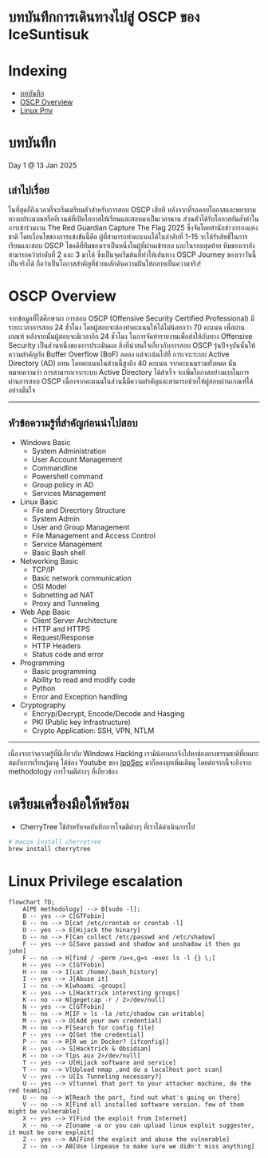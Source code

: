 # บทบันทึกการเดินทางไปสู่ OSCP ของ IceSuntisuk

# Indexing 
- [บทบันทึก](#บทบันทึด)
- [OSCP Overview](#oscp-overview)
- [Linux Priv](#linux-privilege-escalation)

# บทบันทึก
Day 1 @ 13 Jan 2025 

## เล่าไปเรื่อย
ในที่สุดก็ถึงเวลาที่จะเริ่มเตรียมตัวสำหรับการสอบ OSCP เสียที หลังจากที่รอคอยโอกาสและพยายามหางบประมาณหรืออีเวนต์ที่เปิดโอกาสให้เรียนและสอบมาเป็นเวลานาน ส่วนตัวได้รับโอกาสอันล้ำค่าในการเข้าร่วมงาน The Red Guardian Capture The Flag 2025 ซึ่งจัดโดยสำนักข่าวกรองแห่งชาติ โดยเงื่อนไขของการแข่งขันนี้คือ ผู้ที่สามารถทำคะแนนได้ในลำดับที่ 1-15 จะได้รับสิทธิ์ในการเรียนและสอบ OSCP โชคดีที่ทีมของเราเป็นหนึ่งในผู้ที่ผ่านเข้ารอบ และในรอบสุดท้าย ทีมของเรายังสามารถคว้าลำดับที่ 2 และ 3 มาได้ ซึ่งเป็นจุดเริ่มต้นที่ทำให้เส้นทาง OSCP Journey ของเราวันนี้เป็นจริงได้ ถือว่าเป็นโอกาสสำคัญที่ช่วยผลักดันความฝันให้กลายเป็นความจริง!

# OSCP Overview 

จากข้อมูลที่ได้ศึกษามา การสอบ OSCP (Offensive Security Certified Professional) มีระยะเวลาการสอบ 24 ชั่วโมง โดยผู้สอบจะต้องทำคะแนนให้ได้ไม่น้อยกว่า 70 คะแนน เพื่อผ่านเกณฑ์ หลังจากนั้นผู้สอบจะมีเวลาอีก 24 ชั่วโมง ในการจัดทำรายงานเพื่อส่งให้กับทาง Offensive Security เป็นส่วนหนึ่งของการประเมินผล สิ่งที่น่าสนใจเกี่ยวกับการสอบ OSCP รุ่นปัจจุบันนั้นให้ความสำคัญกับ Buffer Overflow (BoF) ลดลง แต่จะเน้นไปที่ การเจาะระบบ Active Directory (AD) แทน โดยคะแนนในส่วนนี้สูงถึง 40 คะแนน จากคะแนนรวมทั้งหมด นั่นหมายความว่า การสามารถเจาะระบบ Active Directory ได้สำเร็จ จะเพิ่มโอกาสอย่างมากในการผ่านการสอบ OSCP เนื่องจากคะแนนในส่วนนี้มีความสำคัญและสามารถช่วยให้ผู้สอบผ่านเกณฑ์ได้อย่างมั่นใจ

---
## หัวข้อความรู้ที่สำคัญก่อนนำไปสอบ
- Windows Basic
    - System Administration
    - User Account Management 
    - Commandline 
    - Powershell command 
    - Group policy in AD 
    - Services Management 
- Linux Basic 
    - File and Direcrtory Structure 
    - System Admin
    - User and Group Management 
    - File Management and Access Control 
    - Service Management 
    - Basic Bash shell 
- Networking Basic 
    - TCP/IP
    - Basic network communication
    - OSI Model 
    - Subnetting ad NAT 
    - Proxy and Tunneling 
- Web App Basic 
    - Client Server Architecture 
    - HTTP and HTTPS 
    - Request/Response 
    - HTTP Headers 
    - Status code and error
- Programming 
    - Basic programming 
    - Ability to read and modify code 
    - Python
    - Error and Exception handling 
- Cryptography 
    - Encryp/Decrypt, Encode/Decode and Hasging 
    - PKI (Public key Infrastructure)
    - Crypto Application: SSH, VPN, NTLM 

--- 

เนื่องจากว่าความรู้ที่มีเกี่ยวกับ Windows Hacking เรามีน้อยมากจึงไปหาช่องทางธรรมชาติที่เหมาะสมกับการเรียนรู้มาดู ได้ช่อง Youtube ของ [IppSec](https://youtu.be/2DqdPcbYcy8?si=K7W00jVowK47y5IW) มาก็ลองลุยเพิ่มเติมดู​ โดยต่อจากนี้จะอิงจาก methodology การโจมตีต่างๆ ที่เกี่ยวข้อง 

# เตรียมเครื่องมือให้พร้อม 

- CherryTree ใช้สำหรับจดบันทึกการโจมตีต่างๆ ที่เราได้ดำเนินการไป 

```bash
# macos install cherrytree
brew install cherrytree

```


# Linux Privilege escalation
```mermaid
flowchart TD;
    A[PE methodology] --> B[sudo -l];
    B -- yes --> C[GTFobin]
    B -- no --> D[cat /etc/crontab or crontab -l]
    D -- yes --> E[Hijack the binary]
    D -- no --> F[Can collect /etc/passwd and /etc/shadow]
    F -- yes --> G[Save passwd and shadow and unshadow it then go john]
    F -- no --> H[find / -perm /u=s,g=s -exec ls -l {} \;]
    H -- yes --> C[GTFobin]
    H -- no --> I[cat /home/.bash_history]
    I -- yes --> J[Abuse it]
    I -- no --> K[whoami -groups]
    K -- yes --> L[Hacktrick interesting groups]
    K -- no --> N[gegetcap -r / 2>/dev/null]
    N -- yes --> C[GTFobin]
    N -- no --> M[IF > ls -la /etc/shadow can writable]
    M -- yes --> O[Add your own credential]
    M -- no --> P[Search for config file]
    P -- yes --> Q[Get the credential]
    P -- no --> R[R we in Docker? {ifconfig}]
    R -- yes --> S[Hacktrick & Obsidian]
    R -- no --> T[ps aux 2>/dev/null]
    T -- yes --> U[Hijack software and service]
    T -- no --> V[Upload nmap ,and do a localhost port scan]
    V -- yes --> U[Is Tunneling necessary?]
    U -- yes --> V[tunnel that port to your attacker machine, do the red teaming]
    U -- no --> W[Reach the port, find out what's going on there]
    V -- no --> X[Find all installed software version. few of them might be vulnerable]
    X -- yes --> Y[Find the exploit from Internet]
    X -- no --> Z[uname -a or you can upload linux exploit suggester, it must be core exploit]
    Z -- yes --> AA[Find the exploit and abuse the vulnerable]
    Z -- no --> AB[Use linpease to make sure we didn't miss anything]


```